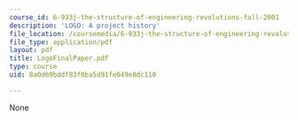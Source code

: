 ```yaml
---
course_id: 6-933j-the-structure-of-engineering-revolutions-fall-2001
description: 'LOGO: A project history'
file_location: /coursemedia/6-933j-the-structure-of-engineering-revolutions-fall-2001/8a0d69bddf83f0ba5d91fe049e8dc110_LogoFinalPaper.pdf
file_type: application/pdf
layout: pdf
title: LogoFinalPaper.pdf
type: course
uid: 8a0d69bddf83f0ba5d91fe049e8dc110

---
```

None